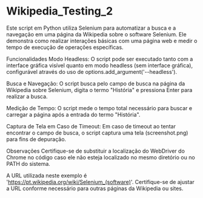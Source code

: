 # Wikipedia_Testing_2

Este script em Python utiliza Selenium para automatizar a busca e a navegação em uma página da Wikipedia sobre o software Selenium. Ele demonstra como realizar interações básicas com uma página web e medir o tempo de execução de operações específicas.


Funcionalidades
Modo Headless: O script pode ser executado tanto com a interface gráfica visível quanto em modo headless (sem interface gráfica), configurável através do uso de options.add_argument('--headless').

Busca e Navegação: O script busca pelo campo de busca na página da Wikipedia sobre Selenium, digita o termo "História" e pressiona Enter para realizar a busca.

Medição de Tempo: O script mede o tempo total necessário para buscar e carregar a página após a entrada do termo "História".

Captura de Tela em Caso de Timeout: Em caso de timeout ao tentar encontrar o campo de busca, o script captura uma tela (screenshot.png) para fins de depuração.

Observações
Certifique-se de substituir a localização do WebDriver do Chrome no código caso ele não esteja localizado no mesmo diretório ou no PATH do sistema.

A URL utilizada neste exemplo é 'https://pt.wikipedia.org/wiki/Selenium_(software)'. Certifique-se de ajustar a URL conforme necessário para outras páginas da Wikipedia ou sites.

